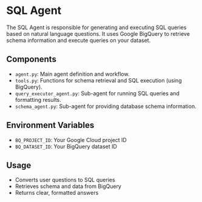 # SQL Agent

The SQL Agent is responsible for generating and executing SQL queries based on natural language questions. It uses Google BigQuery to retrieve schema information and execute queries on your dataset.

## Components
- `agent.py`: Main agent definition and workflow.
- `tools.py`: Functions for schema retrieval and SQL execution (using BigQuery).
- `query_executor_agent.py`: Sub-agent for running SQL queries and formatting results.
- `schema_agent.py`: Sub-agent for providing database schema information.

## Environment Variables
- `BQ_PROJECT_ID`: Your Google Cloud project ID
- `BQ_DATASET_ID`: Your BigQuery dataset ID

## Usage
- Converts user questions to SQL queries
- Retrieves schema and data from BigQuery
- Returns clear, formatted answers 